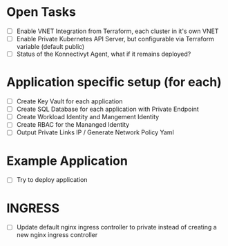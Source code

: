 # Open Tasks
- [ ] Enable VNET Integration from Terraform, each cluster in it's own VNET
- [ ] Enable Private Kubernetes API Server, but configurable via Terraform variable (default public)
- [ ] Status of the Konnectivyt Agent, what if it remains deployed?

# Application specific setup (for each)
- [ ] Create Key Vault for each application
- [ ] Create SQL Database for each application with Private Endpoint
- [ ] Create Workload Identity and Mangement Identity
- [ ] Create RBAC for the Mananged Identity
- [ ] Output Private Links IP / Generate Network Policy Yaml
# Example Application
- [ ] Try to deploy application

# INGRESS
- [ ] Update default nginx ingress controller to private instead of creating a new nginx ingress controller